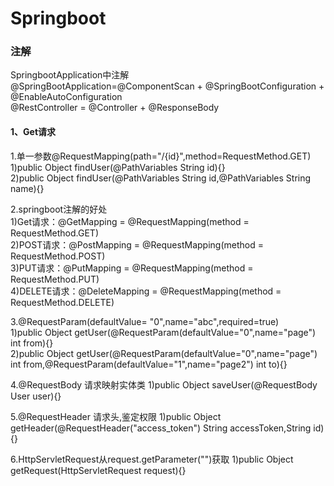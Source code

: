 # Springboot
### 注解
SpringbootApplication中注解\
@SpringBootApplication=@ComponentScan + @SpringBootConfiguration + @EnableAutoConfiguration\
@RestController = @Controller + @ResponseBody

#### 1、Get请求
1.单一参数@RequestMapping(path="/{id}",method=RequestMethod.GET)\
 1)public Object findUser(@PathVariables String id){}\
 2)public Object findUser(@PathVariables String id,@PathVariables String name){}
 
2.springboot注解的好处\
 1)Get请求：@GetMapping = @RequestMapping(method = RequestMethod.GET)\
 2)POST请求：@PostMapping = @RequestMapping(method = RequestMethod.POST)\
 3)PUT请求：@PutMapping = @RequestMapping(method = RequestMethod.PUT)\
 4)DELETE请求：@DeleteMapping = @RequestMapping(method = RequestMethod.DELETE)
 
3.@RequestParam(defaultValue= "0",name="abc",required=true)\
 1)public Object getUser(@RequestParam(defaultValue="0",name="page") int from){}\
 2)public Object getUser(@RequestParam(defaultValue="0",name="page") int from,@RequestParam(defaultValue="1",name="page2") int to){}
 
4.@RequestBody 请求映射实体类
 1)public Object saveUser(@RequestBody User user){}
 
5.@RequestHeader 请求头,鉴定权限
 1)public Object getHeader(@RequestHeader("access_token") String accessToken,String id){}
 
6.HttpServletRequest从request.getParameter("")获取
 1)public Object getRequest(HttpServletRequest request){}
